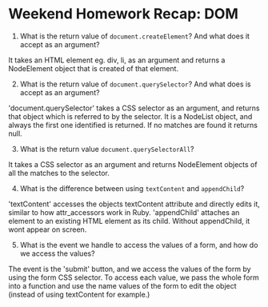 # Weekend Homework Recap: DOM

1. What is the return value of `document.createElement`? And what does it accept as an argument?

It takes an HTML element eg. div, li, as an argument and returns a NodeElement object that is created of that element. 


2. What is the return value of `document.querySelector`? And what does is accept as an argument?

'document.querySelector' takes a CSS selector as an argument, and returns that object which is referred to by the selector. It is a NodeList object, and always the first one identified is returned. If no matches are found it returns null.

3. What is the return value `document.querySelectorAll`?

It takes a CSS selector as an argument and returns NodeElement objects of all the matches to the selector.

4. What is the difference between using `textContent` and `appendChild`?

'textContent' accesses the objects textContent attribute and directly edits it, similar to how attr_accessors work in Ruby. 'appendChild' attaches an element to an existing HTML element as its child. Without appendChild, it wont appear on screen.

5. What is the event we handle to access the values of a form, and how do we access the values?

The event is the 'submit' button, and we access the values of the form by using the form CSS selector. To access each value, we pass the whole form into a function and use the name values of the form to edit the object (instead of using textContent for example.)
